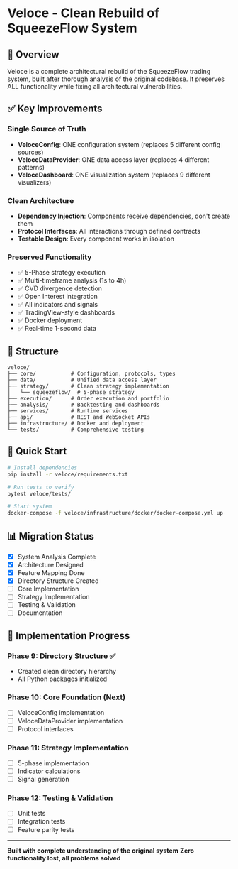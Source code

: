 # Veloce - Clean Rebuild of SqueezeFlow System

## 🎯 Overview

Veloce is a complete architectural rebuild of the SqueezeFlow trading system, built after thorough analysis of the original codebase. It preserves ALL functionality while fixing all architectural vulnerabilities.

## ✅ Key Improvements

### Single Source of Truth
- **VeloceConfig**: ONE configuration system (replaces 5 different config sources)
- **VeloceDataProvider**: ONE data access layer (replaces 4 different patterns)
- **VeloceDashboard**: ONE visualization system (replaces 9 different visualizers)

### Clean Architecture
- **Dependency Injection**: Components receive dependencies, don't create them
- **Protocol Interfaces**: All interactions through defined contracts
- **Testable Design**: Every component works in isolation

### Preserved Functionality
- ✅ 5-Phase strategy execution
- ✅ Multi-timeframe analysis (1s to 4h)
- ✅ CVD divergence detection
- ✅ Open Interest integration
- ✅ All indicators and signals
- ✅ TradingView-style dashboards
- ✅ Docker deployment
- ✅ Real-time 1-second data

## 📁 Structure

```
veloce/
├── core/           # Configuration, protocols, types
├── data/           # Unified data access layer
├── strategy/       # Clean strategy implementation
│   └── squeezeflow/  # 5-phase strategy
├── execution/      # Order execution and portfolio
├── analysis/       # Backtesting and dashboards
├── services/       # Runtime services
├── api/            # REST and WebSocket APIs
├── infrastructure/ # Docker and deployment
└── tests/          # Comprehensive testing
```

## 🚀 Quick Start

```bash
# Install dependencies
pip install -r veloce/requirements.txt

# Run tests to verify
pytest veloce/tests/

# Start system
docker-compose -f veloce/infrastructure/docker/docker-compose.yml up
```

## 📊 Migration Status

- [x] System Analysis Complete
- [x] Architecture Designed
- [x] Feature Mapping Done
- [x] Directory Structure Created
- [ ] Core Implementation
- [ ] Strategy Implementation
- [ ] Testing & Validation
- [ ] Documentation

## 🔧 Implementation Progress

### Phase 9: Directory Structure ✅
- Created clean directory hierarchy
- All Python packages initialized

### Phase 10: Core Foundation (Next)
- [ ] VeloceConfig implementation
- [ ] VeloceDataProvider implementation
- [ ] Protocol interfaces

### Phase 11: Strategy Implementation
- [ ] 5-phase implementation
- [ ] Indicator calculations
- [ ] Signal generation

### Phase 12: Testing & Validation
- [ ] Unit tests
- [ ] Integration tests
- [ ] Feature parity tests

---

**Built with complete understanding of the original system**
**Zero functionality lost, all problems solved**